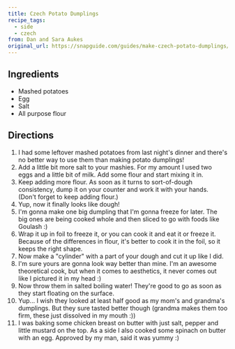 ```yaml
---
title: Czech Potato Dumplings
recipe_tags:
  - side
  - czech
from: Dan and Sara Aukes
original_url: https://snapguide.com/guides/make-czech-potato-dumplings/
---
```


## Ingredients

* Mashed potatoes
* Egg
* Salt
* All purpose flour

## Directions

1. I had some leftover mashed potatoes from last night's dinner and there's no better way to use them than making potato dumplings!
1. Add a little bit more salt to your mashies. For my amount I used two eggs and a little bit of milk. Add some flour and start mixing it in.
1. Keep adding more flour. As soon as it turns to sort-of-dough consistency, dump it on your counter and work it with your hands. (Don't forget to keep adding flour.)
1. Yup, now it finally looks like dough!
1. I'm gonna make one big dumpling that I'm gonna freeze for later. The big ones are being cooked whole and then sliced to go with foods like Goulash :)
1. Wrap it up in foil to freeze it, or you can cook it and eat it or freeze it. Because of the differences in flour, it's better to cook it in the foil, so it keeps the right shape.
1. Now make a "cylinder" with a part of your dough and cut it up like I did.
1. I'm sure yours are gonna look way better than mine. I'm an awesome theoretical cook, but when it comes to aesthetics, it never comes out like I pictured it in my head :)
1. Now throw them in salted boiling water! They're good to go as soon as they start floating on the surface.
1. Yup... I wish they looked at least half good as my mom's and grandma's dumplings. But they sure tasted better though (grandma makes them too firm, these just dissolved in my mouth :))
1. I was baking some chicken breast on butter with just salt, pepper and little mustard on the top. As a side I also cooked some spinach on butter with an egg. Approved by my man, said it was yummy :)

